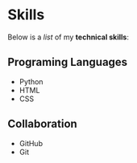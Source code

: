 # Skills 

Below is a _list_ of my **technical skills**:

## Programing Languages 
- Python 
- HTML
- CSS

## Collaboration 
- GitHub 
- Git 
